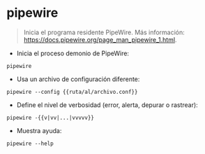 # pipewire

> Inicia el programa residente PipeWire.
> Más información: <https://docs.pipewire.org/page_man_pipewire_1.html>.

- Inicia el proceso demonio de PipeWire:

`pipewire`

- Usa un archivo de configuración diferente:

`pipewire --config {{ruta/al/archivo.conf}}`

- Define el nivel de verbosidad (error, alerta, depurar o rastrear):

`pipewire -{{v|vv|...|vvvvv}}`

- Muestra ayuda:

`pipewire --help`
